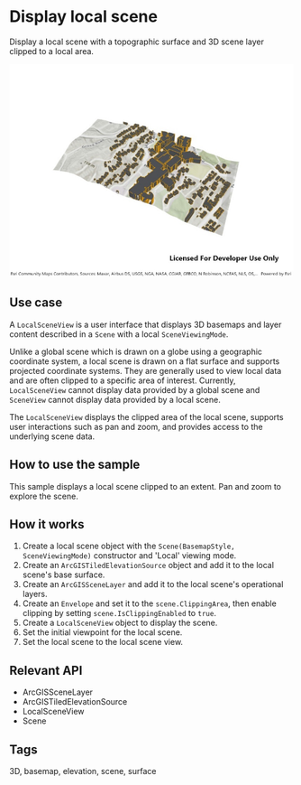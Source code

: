 # Display local scene

Display a local scene with a topographic surface and 3D scene layer clipped to a local area.

![Image of display local scene](displaylocalscene.jpg)

## Use case

A `LocalSceneView` is a user interface that displays 3D basemaps and layer content described in a `Scene` with a local `SceneViewingMode`.

Unlike a global scene which is drawn on a globe using a geographic coordinate system, a local scene is drawn on a flat surface and supports projected coordinate systems. They are generally used to view local data and are often clipped to a specific area of interest. Currently, `LocalSceneView` cannot display data provided by a global scene and `SceneView` cannot display data provided by a local scene.

The `LocalSceneView` displays the clipped area of the local scene, supports user interactions such as pan and zoom, and provides access to the underlying scene data.

## How to use the sample

This sample displays a local scene clipped to an extent. Pan and zoom to explore the scene.

## How it works

1. Create a local scene object with the `Scene(BasemapStyle, SceneViewingMode)` constructor and 'Local' viewing mode.
2. Create an `ArcGISTiledElevationSource` object and add it to the local scene's base surface.
3. Create an `ArcGISSceneLayer` and add it to the local scene's operational layers.
4. Create an `Envelope` and set it to the `scene.ClippingArea`, then enable clipping by setting `scene.IsClippingEnabled` to `true`.
5. Create a `LocalSceneView` object to display the scene.
6. Set the initial viewpoint for the local scene.
7. Set the local scene to the local scene view.

## Relevant API

* ArcGISSceneLayer
* ArcGISTiledElevationSource
* LocalSceneView
* Scene

## Tags

3D, basemap, elevation, scene, surface
